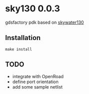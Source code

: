 # sky130 0.0.3

gdsfactory pdk based on [skywater130](https://github.com/google/skywater-pdk)

## Installation

`make install`

## TODO

- integrate with OpenRoad
- define port orientation
- add some sample netlist
